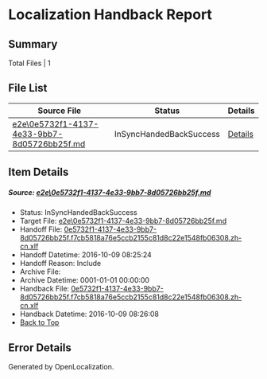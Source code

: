 # <a name='report-top'></a> Localization Handback Report

## Summary
 Total Files | 1

## File List
 Source File | Status | Details 
 ----------- | ------ | ------- 
 [e2e\0e5732f1-4137-4e33-9bb7-8d05726bb25f.md](https://github.com/OpenLocalizationTestOrg/ol-test0/blob/889435f84ce36066329fa101dbec88d056ac40ca/e2e/0e5732f1-4137-4e33-9bb7-8d05726bb25f.md) | InSyncHandedBackSuccess | [Details](#646306587e3e774b4757a2be40014a24c119d6591)

## Item Details
##### <a name='646306587e3e774b4757a2be40014a24c119d6591'></a> Source: [e2e\0e5732f1-4137-4e33-9bb7-8d05726bb25f.md](https://github.com/OpenLocalizationTestOrg/ol-test0/blob/889435f84ce36066329fa101dbec88d056ac40ca/e2e/0e5732f1-4137-4e33-9bb7-8d05726bb25f.md)
* Status: InSyncHandedBackSuccess
* Target File: [e2e\0e5732f1-4137-4e33-9bb7-8d05726bb25f.md](https://github.com/OpenLocalizationTestOrg/ol-test0-zhcn/blob/4b0d774d745a1e7dc0edd6fc153166874c6ddc0e/e2e/0e5732f1-4137-4e33-9bb7-8d05726bb25f.md)
* Handoff File: [0e5732f1-4137-4e33-9bb7-8d05726bb25f.f7cb5818a76e5ccb2155c81d8c22e1548fb06308.zh-cn.xlf](https://github.com/OpenLocalizationTestOrg/ol-test0-handoff/blob/28c4d3c376526e91f9004449964b6a39e3b99b9e/ol-handoff/OpenLocalizationTestOrg/ol-test0-zhcn/qimu/ht/0e5732f1-4137-4e33-9bb7-8d05726bb25f.f7cb5818a76e5ccb2155c81d8c22e1548fb06308.zh-cn.xlf)
* Handoff Datetime: 2016-10-09 08:25:24
* Handoff Reason: Include
* Archive File: 
* Archive Datetime: 0001-01-01 00:00:00
* Handback File: [0e5732f1-4137-4e33-9bb7-8d05726bb25f.f7cb5818a76e5ccb2155c81d8c22e1548fb06308.zh-cn.xlf](https://github.com/OpenLocalizationTestOrg/ol-test0-handback/blob/90f4c141289ee2d4e7791c1ac72a155505129f3c/ol-handback/OpenLocalizationTestOrg/ol-test0-zhcn/qimu/ht/0e5732f1-4137-4e33-9bb7-8d05726bb25f.f7cb5818a76e5ccb2155c81d8c22e1548fb06308.zh-cn.xlf)
* Handback Datetime: 2016-10-09 08:26:08
* [Back to Top](#report-top)


## Error Details

Generated by OpenLocalization.
